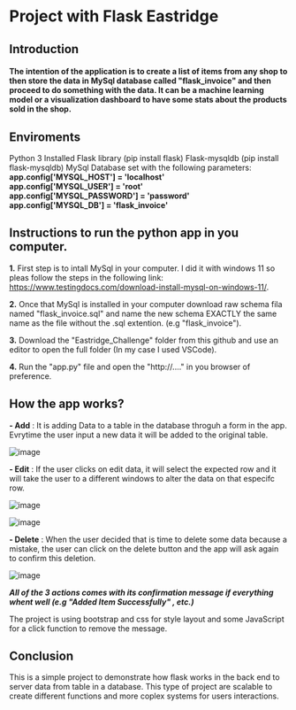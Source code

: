 # Project with Flask Eastridge

## Introduction
#### The intention of the application is to create a list of items from any shop to then store the data in MySql database called "flask_invoice" and then proceed to do something with the data. It can be a machine learning model or a visualization dashboard to have some stats about the products sold in the shop.

## Enviroments
Python 3 Installed
Flask library (pip install flask)
Flask-mysqldb (pip install flask-mysqldb)
MySql Database set with the following parameters:
**app.config['MYSQL_HOST'] = 'localhost'**
\
**app.config['MYSQL_USER'] = 'root'**
\
**app.config['MYSQL_PASSWORD'] = 'password'**
\
**app.config['MYSQL_DB'] = 'flask_invoice'**

## Instructions to run the python app in you computer.

**1.** First step is to intall MySql in your computer. I did it with windows 11 so pleas follow the steps in the following link: https://www.testingdocs.com/download-install-mysql-on-windows-11/.

**2.** Once that MySql is installed in your computer download raw schema fila named "flask_invoice.sql" and name the new schema EXACTLY the same name as the file without the .sql extention. (e.g "flask_invoice").

**3.** Download the "Eastridge_Challenge" folder from this github and use an editor to open the full folder (In my case I used VSCode).

**4.** Run the "app.py" file and open the "http://...." in you browser of preference.

## How the app works?

**- Add** : It is adding Data to a table in the database throguh a form in the app. Evrytime the user input a new data it will be added to the original table.

![image](https://user-images.githubusercontent.com/41079560/160296227-ccb15b72-6f19-4512-af64-68ad42e1ab1f.png)

**- Edit** : If the user clicks on edit data, it will select the expected row and it will take the user to a different windows to alter the data on that especifc row.

![image](https://user-images.githubusercontent.com/41079560/160296249-0357abb3-ed65-4e0d-b06a-daa91b789da4.png)

![image](https://user-images.githubusercontent.com/41079560/160296268-7843c875-a5e0-47e2-8a5f-3be74f7aad37.png)

**- Delete** : When the user decided that is time to delete some data because a mistake, the user can click on the delete button and the app will ask again to confirm this deletion.

![image](https://user-images.githubusercontent.com/41079560/160296303-991b70b8-f417-4fc4-9f3c-ee032fbb86e5.png)

***All of the 3 actions comes with its confirmation message if everything whent well (e.g "Added Item Successfully" , etc.)***

The project is using bootstrap and css for style layout and some JavaScript for a click function to remove the message.

## Conclusion
This is a simple project  to demonstrate how flask works in the back end to server data from table in a database. This type of project are scalable to create different functions and more coplex systems for users interactions. 


